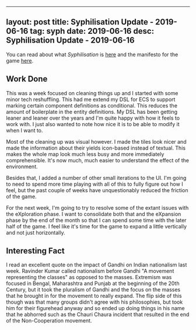 
---
layout: post
title: Syphilisation Update - 2019-06-16
tag: syph
date: 2019-06-16
desc: Syphilisation Update - 2019-06-16
---


You can read about what *Syphilisation* is [here](/blog/syph/announce) and the manifesto for the game [here](/blog/syph/manifesto).

## Work Done

This was a week focused on cleaning things up and I started with some minor tech reshuffling. This had me extend my DSL for ECS to support marking certain component definitions as conditional. This reduces the amount of boilerplate in the entity definitions. My DSL has been getting leaner and leaner over the years and I'm quite happy with how it feels to work with. I just also wanted to note how nice it is to be able to modify it when I want to.


Most of the cleaning up was visual however. I made the tiles look nicer and made the information about their yields icon-based instead of textual. This makes the whole map look much less busy and more immediately comprehensible. It's now much, much easier to understand the effect of the environment.


Besides that, I added a number of other small iterations to the UI. I'm going to need to spend more time playing with all of this to fully figure out how I feel, but the past couple of weeks have unquestionably reduced the friction of the game.


For the next week, I'm going to try to resolve some of the extant issues with the eXploration phase. I want to consolidate both that and the eXpansion phase by the end of the month so that I can spend some time with the later half of the game. I feel like it's time for the game to expand a little vertically and not just horizontally.

## Interesting Fact

I read an excellent quote on the impact of Gandhi on Indian nationalism last week. Ravinder Kumar called nationalism before Gandhi "A movement representing the classes" as opposed to the masses. Extremism was focused in Bengal, Maharashtra and Punjab at the beginning of the 20th Century, but it took the pluralism of Gandhi and the focus on the masses that he brought in for the movement to really expand. The flip side of this though was that many groups didn't agree with his philosophies, but took him for their figurehead anyway and so ended up doing things in his name that he abhorred such as the Chauri Chaura incident that resulted in the end of the Non-Cooperation movement.

